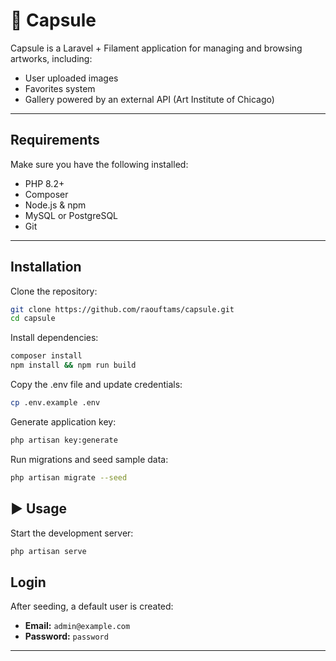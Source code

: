# 🎨 Capsule

Capsule is a Laravel + Filament application for managing and browsing artworks, including:
- User uploaded images
- Favorites system
- Gallery powered by an external API (Art Institute of Chicago)
---

## Requirements
Make sure you have the following installed:
- PHP 8.2+
- Composer
- Node.js & npm
- MySQL or PostgreSQL
- Git

---

## Installation

Clone the repository:

```bash
git clone https://github.com/raouftams/capsule.git
cd capsule
```

Install dependencies:

```bash
composer install
npm install && npm run build
```

Copy the .env file and update credentials:

```bash
cp .env.example .env
```

Generate application key:
```bash
php artisan key:generate
```

Run migrations and seed sample data:

```bash
php artisan migrate --seed
```

## ▶️ Usage

Start the development server:

```bash
php artisan serve
```

## Login

After seeding, a default user is created:

- **Email:** `admin@example.com`  
- **Password:** `password`

---
